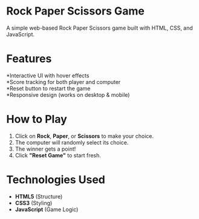 # Rock Paper Scissors Game  

A simple web-based Rock Paper Scissors game built with HTML, CSS, and JavaScript. 

# Features  
*Interactive UI with hover effects  
*Score tracking for both player and computer  
*Reset button to restart the game  
*Responsive design (works on desktop & mobile)  

# How to Play  
1. Click on **Rock**, **Paper**, or **Scissors** to make your choice.  
2. The computer will randomly select its choice.  
3. The winner gets a point!  
4. Click **"Reset Game"** to start fresh.  

# Technologies Used  
- **HTML5** (Structure)  
- **CSS3** (Styling)  
- **JavaScript** (Game Logic)

